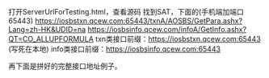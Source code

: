
打开ServerUrlForTesting.html，查看源码
找到SAT，下面的(手机端加端口65443)
https://iosbstxn.qcew.com:65443/txnA/AOSBS/GetPara.ashx?Lang=zh-HK&UDID=na
https://iosbsinfo.qcew.com/infoA/GetInfo.ashx?QT=CO_ALLUPFORMULA
txn类接口前缀：https://iosbstxn.qcew.com:65443 (写死在本地)
info类接口前缀：https://iosbsinfo.qcew.com:65443

再下面是拼好的完整接口地址例子。

